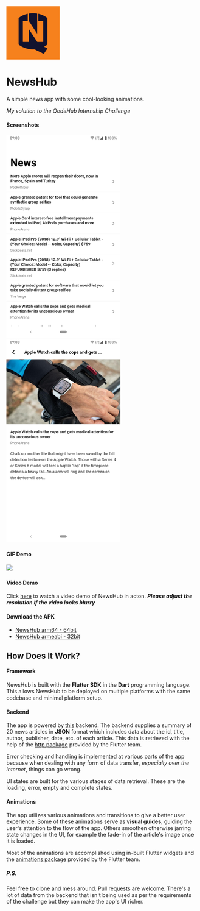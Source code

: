 <img src="images/newshub1.png" width="140">

# NewsHub

A simple news app with some cool-looking animations.

*My solution to the QodeHub Internship Challenge*

#### Screenshots
<img src="images/screenshot1.jpg" width="300"> <img src="images/screenshot2.jpg" width="300">

#### GIF Demo
<img src="images/newshub_demo.gif" width="300">

#### Video Demo
Click [here](https://vimeo.com/426843540) to watch a video demo of NewsHub in acton.
__*Please adjust the resolution if the video looks blurry*__

#### Download the APK
- [NewsHub arm64 - 64bit](https://drive.google.com/file/d/1qxj3Dm2GhqJW-ExjfShUXQsENOduGxX7/view?usp=sharing)
- [NewsHub armeabi - 32bit](https://drive.google.com/file/d/1SQlWZZNBN2pE8fJa4YNT9GnzwU2MB7_4/view?usp=sharing)

## How Does It Work?

#### Framework
NewsHub is built with the **Flutter SDK** in the **Dart** programming language. This allows NewsHub to be deployed on multiple platforms with the same codebase and minimal platform setup.

#### Backend
The app is powered by [this](https://learnappmaking.com/ex/news/articles/Apple?secret=CHWGk3OTwgObtQxGqdLvVhwji6FsYm95oe87o3ju) backend. The backend supplies a summary of 20 news articles in **JSON** format which includes data about the id, title, author, publisher, date, etc. of each article. 
This data is retrieved with the help of the [http package](https://pub.dev/packages/http) provided by the Flutter team.

Error checking and handling is implemented at various parts of the app because when dealing with any form of data transfer, *especially over the internet*, things can go wrong.

UI states are built for the various stages of data retrieval. These are the loading, error, empty and complete states.

#### Animations
The app utilizes various animations and transitions to give a better user experience. Some of these animations serve as **visual guides**, guiding the user's attention to the flow of the app. Others smoothen otherwise jarring state changes in the UI, for example the fade-in of the article's image once it is loaded.

Most of the animations are accomplished using in-built Flutter widgets and the [animations package](https://pub.dev/packages/animations) provided by the Flutter team.

##### P.S.
Feel free to clone and mess around. Pull requests are welcome. There's a lot of data from the backend that isn't being used as per the requirements of the challenge but they can make the app's UI richer.
